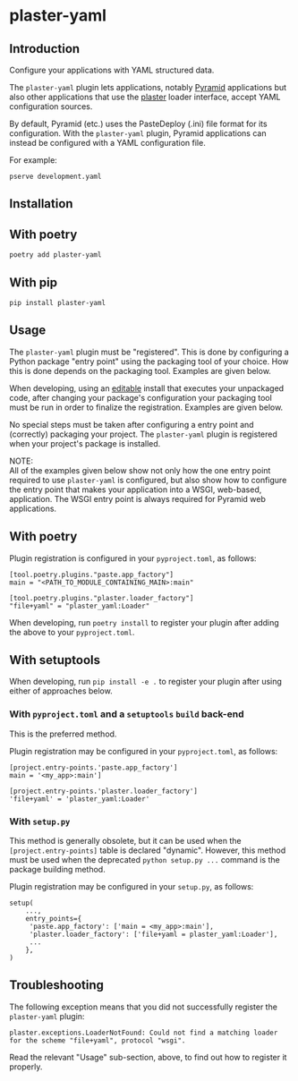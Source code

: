 # plaster-yaml

## Introduction

Configure your applications with YAML structured data.

The `plaster-yaml` plugin lets applications, notably [Pyramid](
https://trypyramid.com) applications but also other applications that
use the [plaster](
https://docs.pylonsproject.org/projects/plaster/en/latest/) loader
interface, accept YAML configuration sources.

By default, Pyramid (etc.) uses the PasteDeploy (.ini) file format for
its configuration.  With the `plaster-yaml` plugin, Pyramid
applications can instead be configured with a YAML configuration file.

For example:

```
pserve development.yaml
```

## Installation

## With poetry

```
poetry add plaster-yaml
```

## With pip

```
pip install plaster-yaml
```

## Usage

The `plaster-yaml` plugin must be "registered".  This is done by
configuring a Python package "entry point" using the packaging tool of
your choice.  How this is done depends on the packaging tool.
Examples are given below.

When developing, using an [editable](
https://setuptools.pypa.io/en/latest/userguide/development_mode.html)
install that executes your unpackaged code, after changing your
package's configuration your packaging tool must be run in order to
finalize the registration.  Examples are given below.

No special steps must be taken after configuring a entry point and
(correctly) packaging your project.  The `plaster-yaml` plugin is
registered when your project's package is installed.

NOTE:\
All of the examples given below show not only how the one entry point
required to use `plaster-yaml` is configured, but also show how to
configure the entry point that makes your application into a WSGI,
web-based, application.  The WSGI entry point is always required for
Pyramid web applications.

## With poetry

Plugin registration is configured in your `pyproject.toml`, as
follows:

```
[tool.poetry.plugins."paste.app_factory"]
main = "<PATH_TO_MODULE_CONTAINING_MAIN>:main"

[tool.poetry.plugins."plaster.loader_factory"]
"file+yaml" = "plaster_yaml:Loader"
```

When developing, run `poetry install` to register your plugin after
adding the above to your `pyproject.toml`.

## With setuptools

When developing, run `pip install -e .` to register your plugin after
using either of approaches below.

### With `pyproject.toml` and a `setuptools` `build` back-end

This is the preferred method.

Plugin registration may be configured in your `pyproject.toml`, as
follows:

```
[project.entry-points.'paste.app_factory']
main = '<my_app>:main']

[project.entry-points.'plaster.loader_factory']
'file+yaml' = 'plaster_yaml:Loader'
```

### With `setup.py`

This method is generally obsolete, but it can be used when the
`[project.entry-points]` table is declared "dynamic".  However, this
method must be used when the deprecated `python setup.py ...`
command is the package building method.

Plugin registration may be configured in your `setup.py`, as
follows:

```
setup(
    ...,
    entry_points={
     'paste.app_factory': ['main = <my_app>:main'],
     'plaster.loader_factory': ['file+yaml = plaster_yaml:Loader'],
     ...
    },
)
```

## Troubleshooting

The following exception means that you did not successfully register
the `plaster-yaml` plugin:

```
plaster.exceptions.LoaderNotFound: Could not find a matching loader for the scheme "file+yaml", protocol "wsgi".
```

Read the relevant "Usage" sub-section, above, to find out how to
register it properly.

